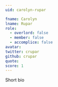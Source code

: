 ```yaml
---
uid: carolyn-rupar

fname: Carolyn
lname: Rupar
role:
  - overlord: false
  - member: false
  - accomplice: false
avatar: 
twitter: crupar
github: crupar
quote: 
score: 1
---
```


Short bio
